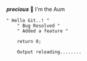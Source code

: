 𝒑𝒓𝒆𝒄𝒊𝒐𝒖𝒔 👾 I'm the Aum
  
	" Hello Git..! "
        " Bug Resolved "
        " Added a feature "

        return 0;

        Output reloading........
